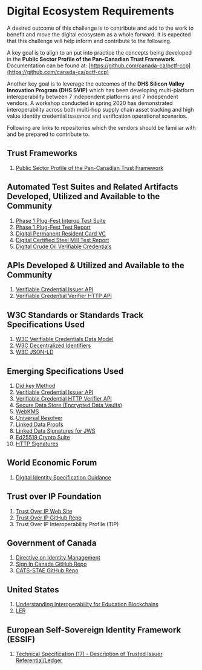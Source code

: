 # Digital Ecosystem Requirements

A desired outcome of this challenge is to contribute and add to the work to benefit and move the digital ecosystem as a whole forward. It is expected that this challenge will help inform and contribute to the following.

A key goal is to align to an put into practice the concepts being developed in the **Public Sector Profile of the Pan-Canadian Trust Framework**. Documentation can be found at: [https://github.com/canada-ca/pctf-ccp](https://github.com/canada-ca/pctf-ccp)

Another key goal is to leverage the outcomes of the **DHS Silicon Valley Innovation Program (DHS SVIP)** which has been developing multi-platform interoperability between 7 independent platforms and 7 independent vendors.  A workshop conducted in spring 2020 has demonstrated interoperability across both multi-hop supply chain asset tracking and high value identity credential issuance and verification operational scenarios.

Following are links to repositories which the vendors should be familiar with and be prepared to contribute to.

## Trust Frameworks

1. [Public Sector Profile of the Pan-Canadian Trust Framework](https://github.com/canada-ca/pctf-ccp)

## Automated Test Suites and Related Artifacts Developed, Utilized and Available to the Community

1. [Phase 1 Plug-Fest Interop Test Suite](https://github.com/w3c-ccg/vc-examples/tree/master/plugfest-2020)
2. [Phase 1 Plug-Fest Test Report](https://w3c-ccg.github.io/vc-examples/plugfest-2020.html)
3. [Digital Permanent Resident Card VC](https://digitalbazaar.github.io/citizenship-vocab/#example)
4. [Digital Certified Steel Mill Test Report](https://w3c-ccg.github.io/vc-examples/#hypothetical-certified-mill-test-report)
5. [Digital Crude Oil Verifiable Credentials](https://w3c-ccg.github.io/vc-examples/#hypothetical-crude-verifiable-credentials)

## APIs Developed & Utilized and Available to the Community

1. [Verifiable Credential Issuer API](https://w3c-ccg.github.io/vc-issuer-http-api/index.html)
2. [Verifiable Credential Verifier HTTP API](https://w3c-ccg.github.io/vc-verifier-http-api/index.html)

## W3C Standards or Standards Track Specifications Used
1. [W3C Verifiable Credentials Data Model](https://www.w3.org/TR/vc-data-model/)
2. [W3C Decentralized Identifiers](https://w3c.github.io/did-core/)
3. [W3C JSON-LD](https://www.w3.org/TR/json-ld11/)

## Emerging Specifications Used

1. [Did:key Method](https://w3c-ccg.github.io/did-method-key/)
2. [Verifiable Credential Issuer API](https://w3c-ccg.github.io/vc-issuer-http-api/index.html)
3. [Verifiable Credential HTTP Verifier API](https://w3c-ccg.github.io/vc-verifier-http-api/index.html)
4. [Secure Data Store (Encrypted Data Vaults) ](https://identity.foundation/secure-data-store/)
5. [WebKMS](https://w3c-ccg.github.io/webkms/)
6. [Universal Resolver](https://github.com/decentralized-identity/universal-resolver/blob/master/README.md)
7. [Linked Data Proofs](https://w3c-ccg.github.io/ld-proofs/)
8. [Linked Data Signatures for JWS](https://github.com/w3c-ccg/lds-jws2020)
9. [Ed25519 Crypto Suite](https://w3c-ccg.github.io/lds-ed25519-2018/)
10. [HTTP Signatures](https://tools.ietf.org/html/draft-ietf-httpbis-message-signatures-00)

## World Economic Forum

1. [Digital Identity Specification Guidance](http://www3.weforum.org/docs/WEF_KTDI_Specifications_Guidance_2020.pdf)


## Trust over IP Foundation
1. [Trust Over IP Web Site](https://trustoverip.org)
2. [Trust Over IP GitHub Repo](https://github.com/trustoverip)
3. Trust Over IP Interoperability Profile (TIP)

## Government of Canada

1. [Directive on Identity Management](https://www.tbs-sct.gc.ca/pol/doc-eng.aspx?id=16577)
2. [Sign In Canada GitHub Repo](https://github.com/sign-in-canada)
3. [CATS-STAE GitHub Repo](https://github.com/canada-ca/CATS-STAE)

## United States
1. [Understanding Interoperability for Education Blockchains](https://docs.google.com/document/d/1emJ7YMmkbs1QlIRojVyJ4urA0VuUD_Z-3domGHXwmYE/edit?usp=sharing)
2. [LER](https://lerhub.org/g/bqCgme2fQxDbgJ6D7)

## European Self-Sovereign Identity Framework (ESSIF)

1. [Technical Specification (17) - Description of Trusted Issuer Referential/Ledger](https://ec.europa.eu/cefdigital/wiki/pages/viewpage.action?pageId=262505886)
